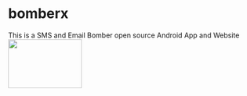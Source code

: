 # bomberx
This is a SMS and Email Bomber open source Android App and Website
<br><img src="https://bomberx.in/img/icon.png" width="150" height="100">
